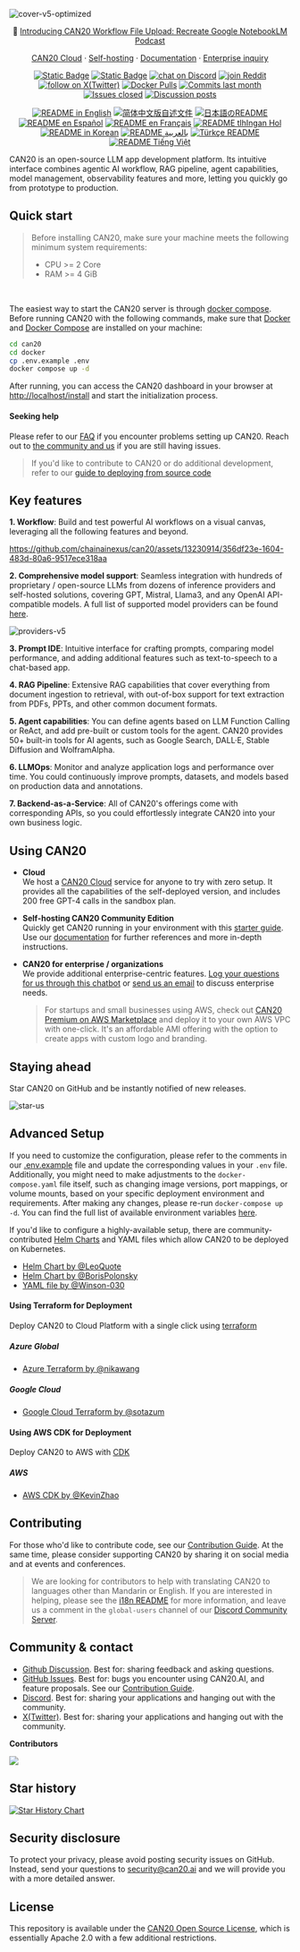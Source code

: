![cover-v5-optimized](https://github.com/chainainexus/can20/assets/13230914/f9e19af5-61ba-4119-b926-d10c4c06ebab)

<p align="center">
  📌 <a href="https://can20.ai/blog/introducing-can20-workflow-file-upload-a-demo-on-ai-podcast">Introducing CAN20 Workflow File Upload: Recreate Google NotebookLM Podcast</a>
</p>

<p align="center">
  <a href="https://cloud.can20.ai">CAN20 Cloud</a> ·
  <a href="https://docs.can20.ai/getting-started/install-self-hosted">Self-hosting</a> ·
  <a href="https://docs.can20.ai">Documentation</a> ·
  <a href="https://ucan20.app/chat/22L1zSxg6yW1cWQg">Enterprise inquiry</a>
</p>

<p align="center">
    <a href="https://can20.ai" target="_blank">
        <img alt="Static Badge" src="https://img.shields.io/badge/Product-F04438"></a>
    <a href="https://can20.ai/pricing" target="_blank">
        <img alt="Static Badge" src="https://img.shields.io/badge/free-pricing?logo=free&color=%20%23155EEF&label=pricing&labelColor=%20%23528bff"></a>
    <a href="https://discord.gg/FngNHpbcY7" target="_blank">
        <img src="https://img.shields.io/discord/1082486657678311454?logo=discord&labelColor=%20%235462eb&logoColor=%20%23f5f5f5&color=%20%235462eb"
            alt="chat on Discord"></a>
    <a href="https://reddit.com/r/can20ai" target="_blank">  
        <img src="https://img.shields.io/reddit/subreddit-subscribers/can20ai?style=plastic&logo=reddit&label=r%2Fcan20ai&labelColor=white"
            alt="join Reddit"></a>
    <a href="https://twitter.com/intent/follow?screen_name=can20_ai" target="_blank">
        <img src="https://img.shields.io/twitter/follow/can20_ai?logo=X&color=%20%23f5f5f5"
            alt="follow on X(Twitter)"></a>
    <a href="https://hub.docker.com/u/chainainexus" target="_blank">
        <img alt="Docker Pulls" src="https://img.shields.io/docker/pulls/chainainexus/can20-web?labelColor=%20%23FDB062&color=%20%23f79009"></a>
    <a href="https://github.com/chainainexus/can20/graphs/commit-activity" target="_blank">
        <img alt="Commits last month" src="https://img.shields.io/github/commit-activity/m/chainainexus/can20?labelColor=%20%2332b583&color=%20%2312b76a"></a>
    <a href="https://github.com/chainainexus/can20/" target="_blank">
        <img alt="Issues closed" src="https://img.shields.io/github/issues-search?query=repo%3Achainainexus%2Fcan20%20is%3Aclosed&label=issues%20closed&labelColor=%20%237d89b0&color=%20%235d6b98"></a>
    <a href="https://github.com/chainainexus/can20/discussions/" target="_blank">
        <img alt="Discussion posts" src="https://img.shields.io/github/discussions/chainainexus/can20?labelColor=%20%239b8afb&color=%20%237a5af8"></a>
</p>

<p align="center">
  <a href="./README.md"><img alt="README in English" src="https://img.shields.io/badge/English-d9d9d9"></a>
  <a href="./README_CN.md"><img alt="简体中文版自述文件" src="https://img.shields.io/badge/简体中文-d9d9d9"></a>
  <a href="./README_JA.md"><img alt="日本語のREADME" src="https://img.shields.io/badge/日本語-d9d9d9"></a>
  <a href="./README_ES.md"><img alt="README en Español" src="https://img.shields.io/badge/Español-d9d9d9"></a>
  <a href="./README_FR.md"><img alt="README en Français" src="https://img.shields.io/badge/Français-d9d9d9"></a>
  <a href="./README_KL.md"><img alt="README tlhIngan Hol" src="https://img.shields.io/badge/Klingon-d9d9d9"></a>
  <a href="./README_KR.md"><img alt="README in Korean" src="https://img.shields.io/badge/한국어-d9d9d9"></a>
  <a href="./README_AR.md"><img alt="README بالعربية" src="https://img.shields.io/badge/العربية-d9d9d9"></a>
  <a href="./README_TR.md"><img alt="Türkçe README" src="https://img.shields.io/badge/Türkçe-d9d9d9"></a>
  <a href="./README_VI.md"><img alt="README Tiếng Việt" src="https://img.shields.io/badge/Ti%E1%BA%BFng%20Vi%E1%BB%87t-d9d9d9"></a>
</p>


CAN20 is an open-source LLM app development platform. Its intuitive interface combines agentic AI workflow, RAG pipeline, agent capabilities, model management, observability features and more, letting you quickly go from prototype to production. 

## Quick start
> Before installing CAN20, make sure your machine meets the following minimum system requirements:
> 
>- CPU >= 2 Core
>- RAM >= 4 GiB

</br>

The easiest way to start the CAN20 server is through [docker compose](docker/docker-compose.yaml). Before running CAN20 with the following commands, make sure that [Docker](https://docs.docker.com/get-docker/) and [Docker Compose](https://docs.docker.com/compose/install/) are installed on your machine:

```bash
cd can20
cd docker
cp .env.example .env
docker compose up -d
```

After running, you can access the CAN20 dashboard in your browser at [http://localhost/install](http://localhost/install) and start the initialization process.

#### Seeking help
Please refer to our [FAQ](https://docs.can20.ai/getting-started/install-self-hosted/faqs) if you encounter problems setting up CAN20. Reach out to [the community and us](#community--contact) if you are still having issues.

> If you'd like to contribute to CAN20 or do additional development, refer to our [guide to deploying from source code](https://docs.can20.ai/getting-started/install-self-hosted/local-source-code)

## Key features
**1. Workflow**: 
  Build and test powerful AI workflows on a visual canvas, leveraging all the following features and beyond.


  https://github.com/chainainexus/can20/assets/13230914/356df23e-1604-483d-80a6-9517ece318aa



**2. Comprehensive model support**: 
  Seamless integration with hundreds of proprietary / open-source LLMs from dozens of inference providers and self-hosted solutions, covering GPT, Mistral, Llama3, and any OpenAI API-compatible models. A full list of supported model providers can be found [here](https://docs.can20.ai/getting-started/readme/model-providers).

![providers-v5](https://github.com/chainainexus/can20/assets/13230914/5a17bdbe-097a-4100-8363-40255b70f6e3)


**3. Prompt IDE**: 
  Intuitive interface for crafting prompts, comparing model performance, and adding additional features such as text-to-speech to a chat-based app. 

**4. RAG Pipeline**: 
  Extensive RAG capabilities that cover everything from document ingestion to retrieval, with out-of-box support for text extraction from PDFs, PPTs, and other common document formats.

**5. Agent capabilities**: 
  You can define agents based on LLM Function Calling or ReAct, and add pre-built or custom tools for the agent. CAN20 provides 50+ built-in tools for AI agents, such as Google Search, DALL·E, Stable Diffusion and WolframAlpha.

**6. LLMOps**: 
  Monitor and analyze application logs and performance over time. You could continuously improve prompts, datasets, and models based on production data and annotations.

**7. Backend-as-a-Service**: 
  All of CAN20's offerings come with corresponding APIs, so you could effortlessly integrate CAN20 into your own business logic.


## Using CAN20

- **Cloud </br>**
We host a [CAN20 Cloud](https://can20.ai) service for anyone to try with zero setup. It provides all the capabilities of the self-deployed version, and includes 200 free GPT-4 calls in the sandbox plan.

- **Self-hosting CAN20 Community Edition</br>**
Quickly get CAN20 running in your environment with this [starter guide](#quick-start).
Use our [documentation](https://docs.can20.ai) for further references and more in-depth instructions.

- **CAN20 for enterprise / organizations</br>**
We provide additional enterprise-centric features. [Log your questions for us through this chatbot](https://ucan20.app/chat/22L1zSxg6yW1cWQg) or [send us an email](mailto:business@can20.ai?subject=[GitHub]Business%20License%20Inquiry) to discuss enterprise needs. </br>
  > For startups and small businesses using AWS, check out [CAN20 Premium on AWS Marketplace](https://aws.amazon.com/marketplace/pp/prodview-t22mebxzwjhu6) and deploy it to your own AWS VPC with one-click. It's an affordable AMI offering with the option to create apps with custom logo and branding.


## Staying ahead

Star CAN20 on GitHub and be instantly notified of new releases.

![star-us](https://github.com/chainainexus/can20/assets/13230914/b823edc1-6388-4e25-ad45-2f6b187adbb4)


## Advanced Setup

If you need to customize the configuration, please refer to the comments in our [.env.example](docker/.env.example) file and update the corresponding values in your `.env` file. Additionally, you might need to make adjustments to the `docker-compose.yaml` file itself, such as changing image versions, port mappings, or volume mounts, based on your specific deployment environment and requirements. After making any changes, please re-run `docker-compose up -d`. You can find the full list of available environment variables [here](https://docs.can20.ai/getting-started/install-self-hosted/environments).

If you'd like to configure a highly-available setup, there are community-contributed [Helm Charts](https://helm.sh/) and YAML files which allow CAN20 to be deployed on Kubernetes.

- [Helm Chart by @LeoQuote](https://github.com/douban/charts/tree/master/charts/can20)
- [Helm Chart by @BorisPolonsky](https://github.com/BorisPolonsky/can20-helm)
- [YAML file by @Winson-030](https://github.com/Winson-030/can20-kubernetes)

#### Using Terraform for Deployment

Deploy CAN20 to Cloud Platform with a single click using [terraform](https://www.terraform.io/)

##### Azure Global
- [Azure Terraform by @nikawang](https://github.com/nikawang/can20-azure-terraform)

##### Google Cloud
- [Google Cloud Terraform by @sotazum](https://github.com/DeNA/can20-google-cloud-terraform)

#### Using AWS CDK for Deployment

Deploy CAN20 to AWS with [CDK](https://aws.amazon.com/cdk/)

##### AWS 
- [AWS CDK by @KevinZhao](https://github.com/aws-samples/solution-for-deploying-can20-on-aws)

## Contributing

For those who'd like to contribute code, see our [Contribution Guide](https://github.com/chainainexus/can20/blob/main/CONTRIBUTING.md). 
At the same time, please consider supporting CAN20 by sharing it on social media and at events and conferences.


> We are looking for contributors to help with translating CAN20 to languages other than Mandarin or English. If you are interested in helping, please see the [i18n README](https://github.com/chainainexus/can20/blob/main/web/i18n/README.md) for more information, and leave us a comment in the `global-users` channel of our [Discord Community Server](https://discord.gg/8Tpq4AcN9c).

## Community & contact

* [Github Discussion](https://github.com/chainainexus/can20/discussions). Best for: sharing feedback and asking questions.
* [GitHub Issues](https://github.com/chainainexus/can20/issues). Best for: bugs you encounter using CAN20.AI, and feature proposals. See our [Contribution Guide](https://github.com/chainainexus/can20/blob/main/CONTRIBUTING.md).
* [Discord](https://discord.gg/FngNHpbcY7). Best for: sharing your applications and hanging out with the community.
* [X(Twitter)](https://twitter.com/can20_ai). Best for: sharing your applications and hanging out with the community.

**Contributors**

<a href="https://github.com/chainainexus/can20/graphs/contributors">
  <img src="https://contrib.rocks/image?repo=chainainexus/can20" />
</a>

## Star history

[![Star History Chart](https://api.star-history.com/svg?repos=chainainexus/can20&type=Date)](https://star-history.com/#chainainexus/can20&Date)


## Security disclosure

To protect your privacy, please avoid posting security issues on GitHub. Instead, send your questions to security@can20.ai and we will provide you with a more detailed answer.

## License

This repository is available under the [CAN20 Open Source License](LICENSE), which is essentially Apache 2.0 with a few additional restrictions.

